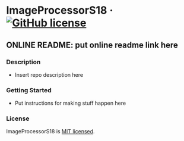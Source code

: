 # ImageProcessorS18 &middot; [![GitHub license](https://img.shields.io/badge/license-MIT-blue.svg)](https://github.com/facebook/react/blob/master/LICENSE) 
## ONLINE README: put online readme link here


### Description

* Insert repo description here

### Getting Started

* Put instructions for making stuff happen here

### License

ImageProcessorS18 is [MIT licensed](./LICENSE).

